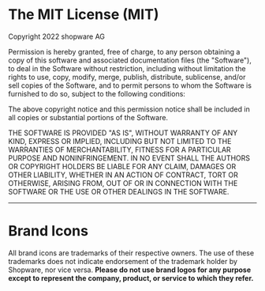 # The MIT License (MIT)

Copyright 2022 shopware AG

Permission is hereby granted, free of charge, to any person obtaining a copy of this software and associated
documentation files (the "Software"), to deal in the Software without restriction, including without limitation the
rights to use, copy, modify, merge, publish, distribute, sublicense, and/or sell copies of the Software, and to permit
persons to whom the Software is furnished to do so, subject to the following conditions:

The above copyright notice and this permission notice shall be included in all
copies or substantial portions of the Software.

THE SOFTWARE IS PROVIDED "AS IS", WITHOUT WARRANTY OF ANY KIND, EXPRESS OR IMPLIED, INCLUDING BUT NOT LIMITED TO
THE WARRANTIES OF MERCHANTABILITY, FITNESS FOR A PARTICULAR PURPOSE AND NONINFRINGEMENT. IN NO EVENT SHALL THE
AUTHORS OR COPYRIGHT HOLDERS BE LIABLE FOR ANY CLAIM, DAMAGES OR OTHER LIABILITY, WHETHER IN AN ACTION OF CONTRACT,
TORT OR OTHERWISE, ARISING FROM, OUT OF OR IN CONNECTION WITH THE SOFTWARE OR THE USE OR OTHER DEALINGS IN THE SOFTWARE.

--------------------------------------------------------------------------------

# Brand Icons

All brand icons are trademarks of their respective owners. The use of these
trademarks does not indicate endorsement of the trademark holder by Shopware, nor vice versa. 
**Please do not use brand logos for any purpose except
to represent the company, product, or service to which they refer.**